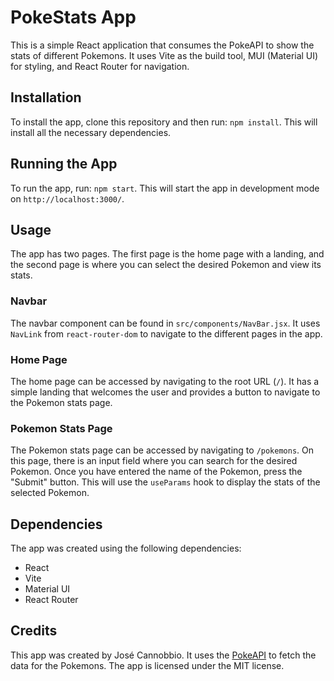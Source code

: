 # PokeStats App

This is a simple React application that consumes the PokeAPI to show the stats of different Pokemons. It uses Vite as the build tool, MUI (Material UI) for styling, and React Router for navigation.

## Installation

To install the app, clone this repository and then run: `npm install`. 
This will install all the necessary dependencies.

## Running the App

To run the app, run: `npm start`.
This will start the app in development mode on `http://localhost:3000/`.

## Usage

The app has two pages. The first page is the home page with a landing, and the second page is where you can select the desired Pokemon and view its stats.

### Navbar

The navbar component can be found in `src/components/NavBar.jsx`. It uses `NavLink` from `react-router-dom` to navigate to the different pages in the app.

### Home Page

The home page can be accessed by navigating to the root URL (`/`). It has a simple landing that welcomes the user and provides a button to navigate to the Pokemon stats page.

### Pokemon Stats Page

The Pokemon stats page can be accessed by navigating to `/pokemons`. On this page, there is an input field where you can search for the desired Pokemon. Once you have entered the name of the Pokemon, press the "Submit" button. This will use the `useParams` hook to display the stats of the selected Pokemon.

## Dependencies

The app was created using the following dependencies:

- React
- Vite
- Material UI
- React Router

## Credits

This app was created by José Cannobbio. It uses the [PokeAPI](https://pokeapi.co/) to fetch the data for the Pokemons. The app is licensed under the MIT license.




